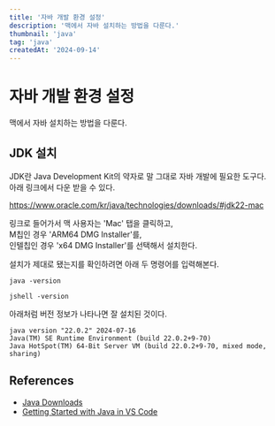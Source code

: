 ```yaml
---
title: '자바 개발 환경 설정'
description: '맥에서 자바 설치하는 방법을 다룬다.'
thumbnail: 'java'
tag: 'java'
createdAt: '2024-09-14'
---
```


# 자바 개발 환경 설정

맥에서 자바 설치하는 방법을 다룬다.

## JDK 설치

JDK란 Java Development Kit의 약자로 말 그대로 자바 개발에 필요한 도구다.\
아래 링크에서 다운 받을 수 있다.

https://www.oracle.com/kr/java/technologies/downloads/#jdk22-mac

링크로 들어가서 맥 사용자는 'Mac' 탭을 클릭하고,\
M칩인 경우 'ARM64 DMG Installer'를,\
인텔칩인 경우 'x64 DMG Installer'를 선택해서 설치한다.

설치가 제대로 됐는지를 확인하려면 아래 두 명령어를 입력해본다.

```
java -version
```

```
jshell -version
```

아래처럼 버전 정보가 나타나면 잘 설치된 것이다.

```
java version "22.0.2" 2024-07-16
Java(TM) SE Runtime Environment (build 22.0.2+9-70)
Java HotSpot(TM) 64-Bit Server VM (build 22.0.2+9-70, mixed mode, sharing)
```

## References

- [Java Downloads](https://www.oracle.com/kr/java/technologies/downloads/)
- [Getting Started with Java in VS Code](https://code.visualstudio.com/docs/java/java-tutorial)
